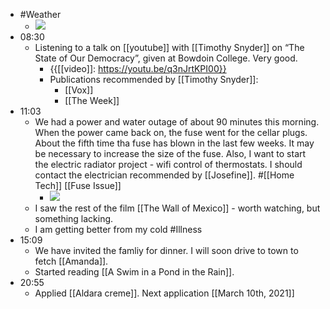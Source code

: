 - #Weather
    - ![](https://firebasestorage.googleapis.com/v0/b/firescript-577a2.appspot.com/o/imgs%2Fapp%2FDavidsroam%2FW7speEXX-a.jpeg?alt=media&token=82109634-6d6c-40b1-a5ea-433a4d89837b)
- 08:30
    - Listening to a talk on [[youtube]] with [[Timothy Snyder]] on “The State of Our Democracy”, given at Bowdoin College. Very good.
        - {{[[video]]: https://youtu.be/q3nJrtKPI00}}
        - Publications recommended by [[Timothy Snyder]]:
            - [[Vox]]
            - [[The Week]]
- 11:03
    - We had a power and water outage of about 90 minutes this morning. When the power came back on, the fuse went for the cellar plugs. About the fifth time tha fuse has blown in the last few weeks. It may be necessary to increase the size of the fuse. Also, I want to start the electric radiator project - wifi control of thermostats. I should contact the electrician recommended by [[Josefine]]. #[[Home Tech]] [[Fuse Issue]]
        - ![](https://firebasestorage.googleapis.com/v0/b/firescript-577a2.appspot.com/o/imgs%2Fapp%2FDavidsroam%2FvI_bmNZLjh.jpeg?alt=media&token=36ec49b2-3004-458f-bc17-fb5ce2632aac)
    - I saw the rest of the film [[The Wall of Mexico]] - worth watching, but something lacking.
    - I am getting better from my cold #Illness
- 15:09
    - We have invited the famliy for dinner. I will soon drive to town to fetch [[Amanda]].
    - Started reading [[A Swim in a Pond in the Rain]]. 
- 20:55
    - Applied [[Aldara creme]]. Next application [[March 10th, 2021]]
